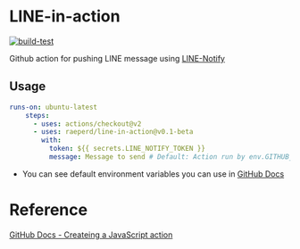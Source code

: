 # LINE-in-action

[![build-test](https://github.com/raeperd/line-in-action/actions/workflows/test.yml/badge.svg)](https://github.com/raeperd/line-in-action/actions/workflows/test.yml)

Github action for pushing LINE message using [LINE-Notify](https://notify-bot.line.me/en/)



## Usage

``` yaml
runs-on: ubuntu-latest
    steps:
      - uses: actions/checkout@v2
      - uses: raeperd/line-in-action@v0.1-beta
        with:
          token: ${{ secrets.LINE_NOTIFY_TOKEN }}
          message: Message to send # Default: Action run by env.GITHUB_ACTOR
```

- You can see default environment variables you can use in [GitHub Docs](https://docs.github.com/en/actions/reference/environment-variables#default-environment-variables)



# Reference

[GitHub Docs - Createing a JavaScript action](https://docs.github.com/en/actions/creating-actions/creating-a-javascript-action)
